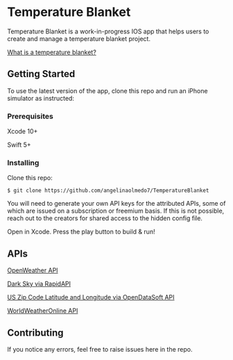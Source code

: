 # Temperature Blanket
Temperature Blanket is a work-in-progress IOS app that helps users to create and manage a temperature blanket project.

[What is a temperature blanket?](https://tlycblog.com/temperatureblankets/)
## Getting Started
To use the latest version of the app, clone this repo and run an iPhone simulator as instructed:
### Prerequisites
Xcode 10+

Swift 5+

### Installing
Clone this repo:
```
$ git clone https://github.com/angelinaolmedo7/TemperatureBlanket
```
You will need to generate your own API keys for the attributed APIs, some of which are issued on a subscription or freemium basis. If this is not possible, reach out to the creators for shared access to the hidden config file.

Open in Xcode. Press the play button to build & run!

## APIs
[OpenWeather API](https://openweathermap.org/api)

[Dark Sky via RapidAPI](https://rapidapi.com/darkskyapis/api/dark-sky/endpoints)

[US Zip Code Latitude and Longitude via OpenDataSoft API](https://public.opendatasoft.com/explore/dataset/us-zip-code-latitude-and-longitude/api/)

[WorldWeatherOnline API](https://www.worldweatheronline.com/developer/)

## Contributing
If you notice any errors, feel free to raise issues here in the repo. 
